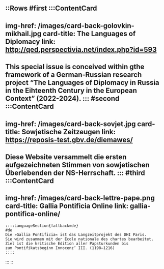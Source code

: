 ::Rows
#first
  :::ContentCard
  ---
  img-href: /images/card-back-golovkin-mikhail.jpg
  card-title: The Languages of Diplomacy
  link: http://qed.perspectivia.net/index.php?id=593
  ---
  This special issue is conceived within gthe framework of a German-Russian research project “The Languages of
  Diplomacy
  in Russia in the Eihteenth Century in the European Context”
  (2022-2024).
  :::
#second
  :::ContentCard
  ---
  img-href: /images/card-back-sovjet.jpg
  card-title: Sowjetische Zeitzeugen
  link: https://reposis-test.gbv.de/diemawes/
  ---
  Diese Website versammelt die ersten aufgezeichneten Stimmen
  von sowjetischen Überlebenden der NS-Herrschaft.
  :::
#third
  :::ContentCard
  ---
  img-href: /images/card-back-lettre-pape.png
  card-title: Gallia Pontificia Online
  link: gallia-pontifica-online/
  ---
    ::::LanguageSection{fallback=de}
    #de
    Die »Gallia Pontificia« ist das Langzeitprojekt des DHI Paris.
    Sie wird zusammen mit der École nationale des chartes bearbeitet.
    Ziel ist die kritische Edition aller Papsturkunden bis
    zum Pontifikatsbeginn Innocenz’ III. (1198–1216)
    ::::
  :::
::
